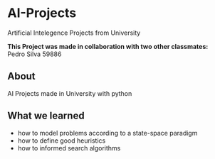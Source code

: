 # AI-Projects
Artificial Intelegence Projects from University

**This Project was made in collaboration with two other classmates:**<br>
Pedro Silva 59886<br>

## About
AI Projects made in University with python

## What we learned
  - how to model problems according to a state-space paradigm
  - how to define good heuristics
  - how to informed search algorithms
